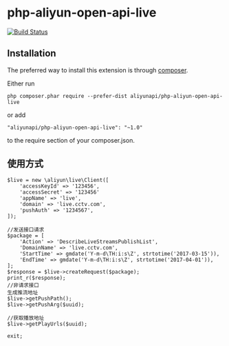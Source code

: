 # php-aliyun-open-api-live

[![Build Status](https://travis-ci.org/aliyunapi/php-aliyun-open-api-live.svg?branch=master)](https://travis-ci.org/aliyunapi/php-aliyun-open-api-live)

Installation
------------

The preferred way to install this extension is through [composer](http://getcomposer.org/download/).

Either run

```
php composer.phar require --prefer-dist aliyunapi/php-aliyun-open-api-live
```

or add

```
"aliyunapi/php-aliyun-open-api-live": "~1.0"
```

to the require section of your composer.json.

使用方式
------------
```
$live = new \aliyun\live\Client([
    'accessKeyId' => '123456',
    'accessSecret' => '123456'
    'appName' => 'live',
    'domain' => 'live.cctv.com',
    'pushAuth' => '1234567',
]);

//发送接口请求
$package = [
    'Action' => 'DescribeLiveStreamsPublishList',
    'DomainName' => 'live.cctv.com',
    'StartTime' => gmdate('Y-m-d\TH:i:s\Z', strtotime('2017-03-15')),
    'EndTime' => gmdate('Y-m-d\TH:i:s\Z', strtotime('2017-04-01')),
];
$response = $live->createRequest($package);
print_r($response);
//非请求接口
生成推流地址
$live->getPushPath();
$live->getPushArg($uuid);

//获取播放地址
$live->getPlayUrls($uuid);

exit;
```